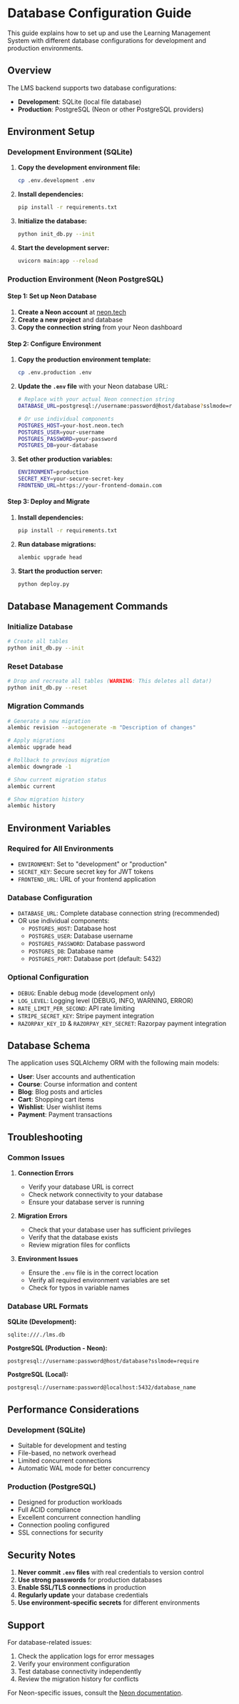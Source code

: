 # Database Configuration Guide

This guide explains how to set up and use the Learning Management System with different database configurations for development and production environments.

## Overview

The LMS backend supports two database configurations:
- **Development**: SQLite (local file database)
- **Production**: PostgreSQL (Neon or other PostgreSQL providers)

## Environment Setup

### Development Environment (SQLite)

1. **Copy the development environment file:**
   ```bash
   cp .env.development .env
   ```

2. **Install dependencies:**
   ```bash
   pip install -r requirements.txt
   ```

3. **Initialize the database:**
   ```bash
   python init_db.py --init
   ```

4. **Start the development server:**
   ```bash
   uvicorn main:app --reload
   ```

### Production Environment (Neon PostgreSQL)

#### Step 1: Set up Neon Database

1. **Create a Neon account** at [neon.tech](https://neon.tech)
2. **Create a new project** and database
3. **Copy the connection string** from your Neon dashboard

#### Step 2: Configure Environment

1. **Copy the production environment template:**
   ```bash
   cp .env.production .env
   ```

2. **Update the `.env` file** with your Neon database URL:
   ```bash
   # Replace with your actual Neon connection string
   DATABASE_URL=postgresql://username:password@host/database?sslmode=require
   
   # Or use individual components
   POSTGRES_HOST=your-host.neon.tech
   POSTGRES_USER=your-username
   POSTGRES_PASSWORD=your-password
   POSTGRES_DB=your-database
   ```

3. **Set other production variables:**
   ```bash
   ENVIRONMENT=production
   SECRET_KEY=your-secure-secret-key
   FRONTEND_URL=https://your-frontend-domain.com
   ```

#### Step 3: Deploy and Migrate

1. **Install dependencies:**
   ```bash
   pip install -r requirements.txt
   ```

2. **Run database migrations:**
   ```bash
   alembic upgrade head
   ```

3. **Start the production server:**
   ```bash
   python deploy.py
   ```

## Database Management Commands

### Initialize Database
```bash
# Create all tables
python init_db.py --init
```

### Reset Database
```bash
# Drop and recreate all tables (WARNING: This deletes all data!)
python init_db.py --reset
```

### Migration Commands
```bash
# Generate a new migration
alembic revision --autogenerate -m "Description of changes"

# Apply migrations
alembic upgrade head

# Rollback to previous migration
alembic downgrade -1

# Show current migration status
alembic current

# Show migration history
alembic history
```

## Environment Variables

### Required for All Environments
- `ENVIRONMENT`: Set to "development" or "production"
- `SECRET_KEY`: Secure secret key for JWT tokens
- `FRONTEND_URL`: URL of your frontend application

### Database Configuration
- `DATABASE_URL`: Complete database connection string (recommended)
- OR use individual components:
  - `POSTGRES_HOST`: Database host
  - `POSTGRES_USER`: Database username
  - `POSTGRES_PASSWORD`: Database password
  - `POSTGRES_DB`: Database name
  - `POSTGRES_PORT`: Database port (default: 5432)

### Optional Configuration
- `DEBUG`: Enable debug mode (development only)
- `LOG_LEVEL`: Logging level (DEBUG, INFO, WARNING, ERROR)
- `RATE_LIMIT_PER_SECOND`: API rate limiting
- `STRIPE_SECRET_KEY`: Stripe payment integration
- `RAZORPAY_KEY_ID` & `RAZORPAY_KEY_SECRET`: Razorpay payment integration

## Database Schema

The application uses SQLAlchemy ORM with the following main models:
- **User**: User accounts and authentication
- **Course**: Course information and content
- **Blog**: Blog posts and articles
- **Cart**: Shopping cart items
- **Wishlist**: User wishlist items
- **Payment**: Payment transactions

## Troubleshooting

### Common Issues

1. **Connection Errors**
   - Verify your database URL is correct
   - Check network connectivity to your database
   - Ensure your database server is running

2. **Migration Errors**
   - Check that your database user has sufficient privileges
   - Verify that the database exists
   - Review migration files for conflicts

3. **Environment Issues**
   - Ensure the `.env` file is in the correct location
   - Verify all required environment variables are set
   - Check for typos in variable names

### Database URL Formats

**SQLite (Development):**
```
sqlite:///./lms.db
```

**PostgreSQL (Production - Neon):**
```
postgresql://username:password@host/database?sslmode=require
```

**PostgreSQL (Local):**
```
postgresql://username:password@localhost:5432/database_name
```

## Performance Considerations

### Development (SQLite)
- Suitable for development and testing
- File-based, no network overhead
- Limited concurrent connections
- Automatic WAL mode for better concurrency

### Production (PostgreSQL)
- Designed for production workloads
- Full ACID compliance
- Excellent concurrent connection handling
- Connection pooling configured
- SSL connections for security

## Security Notes

1. **Never commit `.env` files** with real credentials to version control
2. **Use strong passwords** for production databases
3. **Enable SSL/TLS connections** in production
4. **Regularly update** your database credentials
5. **Use environment-specific secrets** for different environments

## Support

For database-related issues:
1. Check the application logs for error messages
2. Verify your environment configuration
3. Test database connectivity independently
4. Review the migration history for conflicts

For Neon-specific issues, consult the [Neon documentation](https://neon.tech/docs).